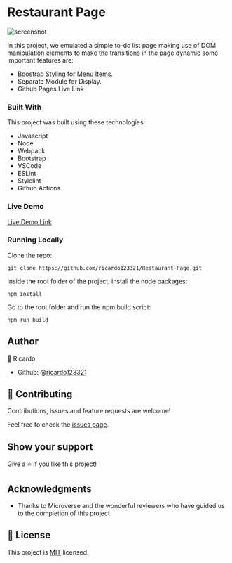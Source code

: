 # Restaurant Page

![screenshot](./screenshot.png)

In this project, we emulated a simple to-do list page making use of DOM manipulation elements to make the transitions in the page dynamic some important features are:

* Boostrap Styling for Menu Items.
* Separate Module for Display.
* Github Pages Live Link

### Built With
This project was built using these technologies.

* Javascript
* Node
* Webpack
* Bootstrap
* VSCode
* ESLint
* Stylelint
* Github Actions

### Live Demo

[Live Demo Link](https://ricardo123321.github.io/To-Do-List/)

### Running Locally

Clone the repo:
```
git clone https://github.com/ricardo123321/Restaurant-Page.git
```
Inside the root folder of the project, install the node packages:
```
npm install
```
Go to the root folder and run the npm build script:
```
npm run build
```
## Author

👤 Ricardo

- Github: [@ricardo123321](https://github.com/ricardo123321)

## 🤝 Contributing

Contributions, issues and feature requests are welcome!

Feel free to check the [issues page](issues/).

## Show your support

Give a ⭐️ if you like this project!

## Acknowledgments

- Thanks to Microverse and the wonderful reviewers who have guided us to the completion of this project


## 📝 License

This project is [MIT](lic.url) licensed.
 
